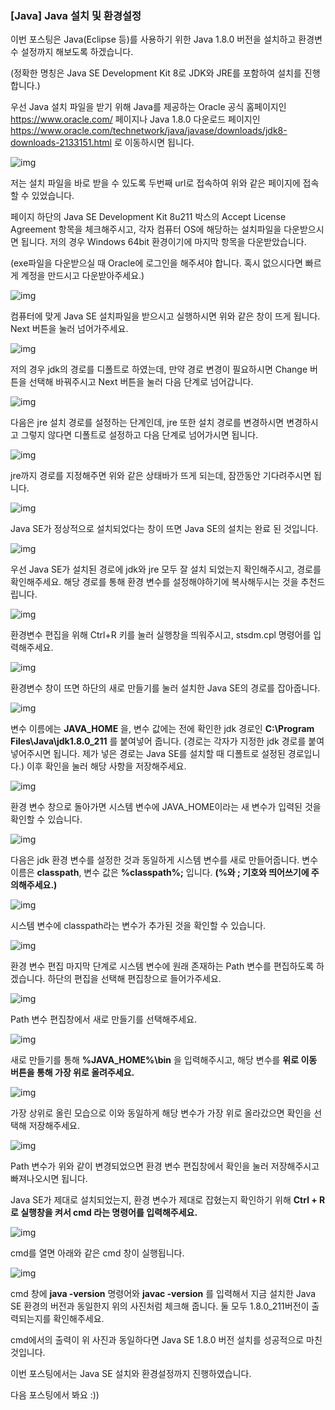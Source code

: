 ### [Java\] Java 설치 및 환경설정



이번 포스팅은 Java(Eclipse 등)를 사용하기 위한 Java 1.8.0 버전을 설치하고 환경변수 설정까지 해보도록 하겠습니다.

(정확한 명칭은 Java SE Development Kit 8로 JDK와 JRE를 포함하여 설치를 진행합니다.)



 

우선 Java 설치 파일을 받기 위해 Java를 제공하는 Oracle 공식 홈페이지인 https://www.oracle.com/ 페이지나 Java 1.8.0 다운로드 페이지인 https://www.oracle.com/technetwork/java/javase/downloads/jdk8-downloads-2133151.html 로 이동하시면 됩니다.

 



![img](https://blog.kakaocdn.net/dn/k6SlX/btqvKDalXFf/ATNGunMAJqOG0LsMVOiYDK/img.jpg)



 

저는 설치 파일을 바로 받을 수 있도록 두번째 url로 접속하여 위와 같은 페이지에 접속할 수 있었습니다.

 

페이지 하단의 Java SE Development Kit 8u211 박스의 Accept License Agreement 항목을 체크해주시고, 각자 컴퓨터 OS에 해당하는 설치파일을 다운받으시면 됩니다. 저의 경우 Windows 64bit 환경이기에 마지막 항목을 다운받았습니다.



(exe파일을 다운받으실 때 Oracle에 로그인을 해주셔야 합니다. 혹시 없으시다면 빠르게 계정을 만드시고 다운받아주세요.)

 

 



![img](https://blog.kakaocdn.net/dn/bOJIhE/btqvLZDyhfC/oWYzK6rC0K4knm8dISGkG1/img.jpg)



 

컴퓨터에 맞게 Java SE 설치파일을 받으시고 실행하시면 위와 같은 창이 뜨게 됩니다. Next 버튼을 눌러 넘어가주세요.

 

 



![img](https://blog.kakaocdn.net/dn/d65yBV/btqvL1Blfmr/EJrvqxdES8xGVfi1lzZ6W1/img.jpg)



 

저의 경우 jdk의 경로를 디폴트로 하였는데, 만약 경로 변경이 필요하시면 Change 버튼을 선택해 바꿔주시고 Next 버튼을 눌러 다음 단계로 넘어갑니다.

 

 



![img](https://blog.kakaocdn.net/dn/bkF9Ys/btqvLSkktAL/4vL71JhKyZX3mlZhbxjToK/img.jpg)



 

다음은 jre 설치 경로를 설정하는 단계인데, jre 또한 설치 경로를 변경하시면 변경하시고 그렇지 않다면 디폴트로 설정하고 다음 단계로 넘어가시면 됩니다.

 

 



![img](https://blog.kakaocdn.net/dn/bmElVo/btqvLZ4D692/i8ZZlzvEdxhVjE060aZHy0/img.jpg)



 

jre까지 경로를 지정해주면 위와 같은 상태바가 뜨게 되는데, 잠깐동안 기다려주시면 됩니다.

 

 



![img](https://blog.kakaocdn.net/dn/645y7/btqvLRMvmGs/OHiIoZ9pTYKhMHdQU3b0P0/img.jpg)



 

Java SE가 정상적으로 설치되었다는 창이 뜨면 Java SE의 설치는 완료 된 것입니다. 

 



![img](https://blog.kakaocdn.net/dn/kOP7D/btqvL9FU4bG/C7vTQId9KrTSvxCfU2BX41/img.jpg)



 

우선 Java SE가 설치된 경로에 jdk와 jre 모두 잘 설치 되었는지 확인해주시고, 경로를 확인해주세요. 해당 경로를 통해 환경 변수를 설정해야하기에 복사해두시는 것을 추천드립니다.

 

 



![img](https://blog.kakaocdn.net/dn/beKAjo/btqvMwOpIPE/FHKxbivGxyXt73D3oSZK30/img.jpg)



 

환경변수 편집을 위해 Ctrl+R 키를 눌러 실행창을 띄워주시고, stsdm.cpl 명령어를 입력해주세요.

 

 



![img](https://blog.kakaocdn.net/dn/mC6TF/btqvJKONo25/As9rqW2bkv3jGsPkCjIff0/img.jpg)



 

환경변수 창이 뜨면 하단의 새로 만들기를 눌러 설치한 Java SE의 경로를 잡아줍니다.

 



![img](https://blog.kakaocdn.net/dn/uc19q/btqvJUwSImS/H827KbxWNfWjMHkVKAXrRK/img.jpg)



 

변수 이름에는 **JAVA_HOME** 을, 변수 값에는 전에 확인한 jdk 경로인 **C:\Program Files\Java\jdk1.8.0_211** 를 붙여넣어 줍니다. (경로는 각자가 지정한 jdk 경로를 붙여넣어주시면 됩니다. 제가 넣은 경로는 Java SE를 설치할 때 디폴트로 설정된 경로입니다.) 이후 확인을 눌러 해당 사항을 저장해주세요.

 

 



![img](https://blog.kakaocdn.net/dn/pM22e/btqvJ5SsP7V/okUDOKQscMW6Xpzmyhkl91/img.jpg)



 

환경 변수 창으로 돌아가면 시스템 변수에 JAVA_HOME이라는 새 변수가 입력된 것을 확인할 수 있습니다.

 

 



![img](https://blog.kakaocdn.net/dn/Ew9tW/btqvLRTgReI/5ONblKosST8fDOiFWKcjW1/img.jpg)



 

다음은 jdk 환경 변수를 설정한 것과 동일하게 시스템 변수를 새로 만들어줍니다. 변수 이름은 **classpath**, 변수 값은 **%classpath%;** 입니다. **(%와 ; 기호와 띄어쓰기에 주의해주세요.)**

 

 



![img](https://blog.kakaocdn.net/dn/b6ZExL/btqvJJWBXrE/rE8r9SkFHG5bVWp8H5kzu1/img.jpg)



 

시스템 변수에 classpath라는 변수가 추가된 것을 확인할 수 있습니다.

 

 



![img](https://blog.kakaocdn.net/dn/brfXMD/btqvJTdFUYR/bHGnHu1kgyccQZ2xnxx3S1/img.jpg)



 

환경 변수 편집 마지막 단계로 시스템 변수에 원래 존재하는 Path 변수를 편집하도록 하겠습니다. 하단의 편집을 선택해 편집창으로 들어가주세요.

 

 



![img](https://blog.kakaocdn.net/dn/CZEmd/btqvJTkrEaL/5aQXEL6TkmAnW1e5Udgor1/img.jpg)



 

Path 변수 편집창에서 새로 만들기를 선택해주세요.

 

 



![img](https://blog.kakaocdn.net/dn/yAA5S/btqvMw1XevH/kVs3Y94C9YPdC6eWcCxxG1/img.jpg)



 

새로 만들기를 통해 **%JAVA_HOME%\bin** 을 입력해주시고, 해당 변수를 **위로 이동 버튼을 통해 가장 위로 올려주세요.**

 



![img](https://blog.kakaocdn.net/dn/6g4DZ/btqvLSxRO3o/FqiJZTGV7KsHIkEeCADAE1/img.jpg)



 

가장 상위로 올린 모습으로 이와 동일하게 해당 변수가 가장 위로 올라갔으면 확인을 선택해 저장해주세요.

 

 



![img](https://blog.kakaocdn.net/dn/rcjEb/btqvJ550e3h/8G59FtmneSShtj26v70jg0/img.jpg)



 

Path 변수가 위와 같이 변경되었으면 환경 변수 편집창에서 확인을 눌러 저장해주시고 빠져나오시면 됩니다.

 

 

Java SE가 제대로 설치되었는지, 환경 변수가 제대로 잡혔는지 확인하기 위해 **Ctrl + R 로 실행창을 켜서 cmd 라는 명령어를 입력해주세요.**

 



![img](https://blog.kakaocdn.net/dn/064sb/btqvLQ09SMc/CetjYduFm59Ou8sHr3xIs1/img.jpg)



 

cmd를 열면 아래와 같은 cmd 창이 실행됩니다.

 

 



![img](https://blog.kakaocdn.net/dn/3wnnO/btqvL81iAm4/rnZX62QbWkTb2r2IkAv3Ck/img.jpg)



 

cmd 창에 **java -version** 명령어와 **javac -version** 를 입력해서 지금 설치한 Java SE 환경의 버전과 동일한지 위의 사진처럼 체크해 줍니다. 둘 모두 1.8.0_211버전이 출력되는지를 확인해주세요.

 

cmd에서의 출력이 위 사진과 동일하다면 Java SE 1.8.0 버전 설치를 성공적으로 마친 것입니다.

 

 

이번 포스팅에서는 Java SE 설치와 환경설정까지 진행하였습니다.

 

다음 포스팅에서 봐요 :))